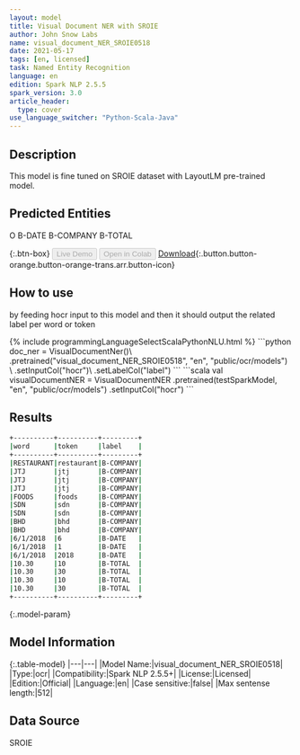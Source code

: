 ```yaml
---
layout: model
title: Visual Document NER with SROIE
author: John Snow Labs
name: visual_document_NER_SROIE0518
date: 2021-05-17
tags: [en, licensed]
task: Named Entity Recognition
language: en
edition: Spark NLP 2.5.5
spark_version: 3.0
article_header:
  type: cover
use_language_switcher: "Python-Scala-Java"
---
```


## Description

This model is fine tuned on SROIE dataset with LayoutLM pre-trained model.

## Predicted Entities

O
B-DATE
B-COMPANY
B-TOTAL

{:.btn-box}
<button class="button button-orange" disabled>Live Demo</button>
<button class="button button-orange" disabled>Open in Colab</button>
[Download](https://s3.amazonaws.com/auxdata.johnsnowlabs.com/clinical/ocr/visual_document_NER_SROIE0518_en_2.5.5_3.0_1621295626060.zip){:.button.button-orange.button-orange-trans.arr.button-icon}

## How to use

by feeding hocr input to this model and then it should output the related label per word or token

<div class="tabs-box" markdown="1">
{% include programmingLanguageSelectScalaPythonNLU.html %}
```python
doc_ner = VisualDocumentNer()\
            .pretrained("visual_document_NER_SROIE0518", "en", "public/ocr/models") \
            .setInputCol("hocr")\
            .setLabelCol("label")
```
```scala
    val visualDocumentNER = VisualDocumentNER
      .pretrained(testSparkModel, "en", "public/ocr/models")
      .setInputCol("hocr")
```
</div>

## Results

```bash
+----------+----------+---------+
|word      |token     |label    |
+----------+----------+---------+
|RESTAURANT|restaurant|B-COMPANY|
|JTJ       |jtj       |B-COMPANY|
|JTJ       |jtj       |B-COMPANY|
|JTJ       |jtj       |B-COMPANY|
|FOODS     |foods     |B-COMPANY|
|SDN       |sdn       |B-COMPANY|
|SDN       |sdn       |B-COMPANY|
|BHD       |bhd       |B-COMPANY|
|BHD       |bhd       |B-COMPANY|
|6/1/2018  |6         |B-DATE   |
|6/1/2018  |1         |B-DATE   |
|6/1/2018  |2018      |B-DATE   |
|10.30     |10        |B-TOTAL  |
|10.30     |30        |B-TOTAL  |
|10.30     |10        |B-TOTAL  |
|10.30     |30        |B-TOTAL  |
+----------+----------+---------+

```

{:.model-param}
## Model Information

{:.table-model}
|---|---|
|Model Name:|visual_document_NER_SROIE0518|
|Type:|ocr|
|Compatibility:|Spark NLP 2.5.5+|
|License:|Licensed|
|Edition:|Official|
|Language:|en|
|Case sensitive:|false|
|Max sentense length:|512|

## Data Source

SROIE
